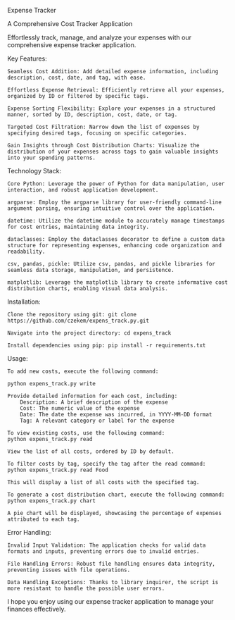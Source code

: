 Expense Tracker

A Comprehensive Cost Tracker Application

Effortlessly track, manage, and analyze your expenses with our comprehensive expense tracker application.

Key Features:

    Seamless Cost Addition: Add detailed expense information, including description, cost, date, and tag, with ease.

    Effortless Expense Retrieval: Efficiently retrieve all your expenses, organized by ID or filtered by specific tags.

    Expense Sorting Flexibility: Explore your expenses in a structured manner, sorted by ID, description, cost, date, or tag.

    Targeted Cost Filtration: Narrow down the list of expenses by specifying desired tags, focusing on specific categories.

    Gain Insights through Cost Distribution Charts: Visualize the distribution of your expenses across tags to gain valuable insights into your spending patterns.

Technology Stack:

    Core Python: Leverage the power of Python for data manipulation, user interaction, and robust application development.

    argparse: Employ the argparse library for user-friendly command-line argument parsing, ensuring intuitive control over the application.

    datetime: Utilize the datetime module to accurately manage timestamps for cost entries, maintaining data integrity.

    dataclasses: Employ the dataclasses decorator to define a custom data structure for representing expenses, enhancing code organization and readability.

    csv, pandas, pickle: Utilize csv, pandas, and pickle libraries for seamless data storage, manipulation, and persistence.

    matplotlib: Leverage the matplotlib library to create informative cost distribution charts, enabling visual data analysis.

Installation:

    Clone the repository using git: git clone https://github.com/czekem/expens_track.py.git

    Navigate into the project directory: cd expens_track

    Install dependencies using pip: pip install -r requirements.txt

Usage:

    To add new costs, execute the following command:

    python expens_track.py write

    Provide detailed information for each cost, including:
        Description: A brief description of the expense
        Cost: The numeric value of the expense
        Date: The date the expense was incurred, in YYYY-MM-DD format
        Tag: A relevant category or label for the expense

    To view existing costs, use the following command:
    python expens_track.py read

    View the list of all costs, ordered by ID by default.

    To filter costs by tag, specify the tag after the read command:
    python expens_track.py read Food

    This will display a list of all costs with the specified tag.

    To generate a cost distribution chart, execute the following command:
    python expens_track.py chart

    A pie chart will be displayed, showcasing the percentage of expenses attributed to each tag.

Error Handling:

    Invalid Input Validation: The application checks for valid data formats and inputs, preventing errors due to invalid entries.

    File Handling Errors: Robust file handling ensures data integrity, preventing issues with file operations.

    Data Handling Exceptions: Thanks to library inquirer, the script is more resistant to handle the possible user errors.

I hope you enjoy using our expense tracker application to manage your finances effectively.
